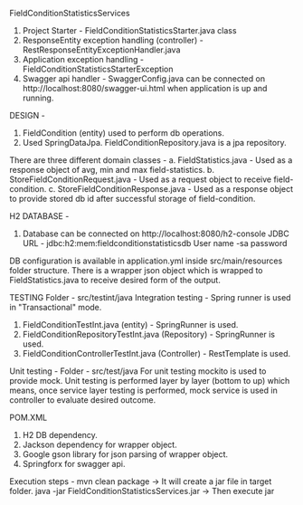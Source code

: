 FieldConditionStatisticsServices

1. Project Starter - FieldConditionStatisticsStarter.java class
2. ResponseEntity exception handling (controller) - RestResponseEntityExceptionHandler.java
3. Application exception handling - FieldConditionStatisticsStarterException
4. Swagger api handler - SwaggerConfig.java can be connected on http://localhost:8080/swagger-ui.html when application is up and running.

DESIGN -
1. FieldCondition (entity) used to perform db operations.
2. Used SpringDataJpa. FieldConditionRepository.java is a jpa repository.

There are three different domain classes - 
a. FieldStatistics.java - Used as a response object of avg, min and max field-statistics.
b. StoreFieldConditionRequest.java - Used as a request object to receive field-condition.
c. StoreFieldConditionResponse.java - Used as a response object to provide stored db id after successful storage of field-condition.

H2 DATABASE -
1. Database can be connected on http://localhost:8080/h2-console
JDBC URL - jdbc:h2:mem:fieldconditionstatisticsdb
User name -sa
password

DB configuration is available in application.yml inside src/main/resources folder structure.
There is a wrapper json object which is wrapped to FieldStatistics.java to receive desired form of the output.

TESTING
Folder - src/testint/java
Integration testing - Spring runner is used in "Transactional" mode.
1. FieldConditionTestInt.java (entity) - SpringRunner is used.
2. FieldConditionRepositoryTestInt.java (Repository) - SpringRunner is used.
3. FieldConditionControllerTestInt.java (Controller) - RestTemplate is used.

Unit testing -
Folder - src/test/java
For unit testing mockito is used to provide mock.
Unit testing is performed layer by layer (bottom to up) which means, once service layer testing is performed, mock service is used in controller to evaluate desired outcome.

POM.XML
1. H2 DB dependency.
2. Jackson dependency for wrapper object.
3. Google gson library for json parsing of wrapper object.
4. Springforx for swagger api.

Execution steps -
mvn clean package -> It will create a jar file in target folder.
java -jar FieldConditionStatisticsServices.jar  -> Then execute jar
